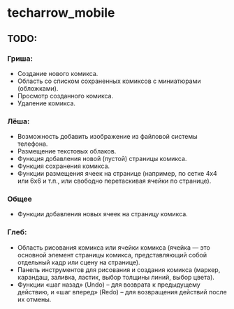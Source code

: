 # techarrow_mobile

## TODO:

### Гриша:

- Создание нового комикса.
- Область со списком сохраненных комиксов с миниатюрами (обложками).
- Просмотр созданного комикса.
- Удаление комикса.

### Лёша:

- Возможность добавить изображение из файловой системы телефона.
- Размещение текстовых облаков.
- Функция добавления новой (пустой) страницы комикса.
- Функция сохранения комикса.
- Функции размещения ячеек на странице (например, по сетке 4х4 или 6х6 и
  т.п., или свободно перетаскивая ячейки по странице).

### Общее

- Функции добавления новых ячеек на страницу комикса.

### Глеб:

- Область рисования комикса или ячейки комикса (ячейка — это основной
  элемент страницы комикса, представляющий собой отдельный кадр или
  сцену на странице).
- Панель инструментов для рисования и создания комикса (маркер,
  карандаш, заливка, ластик, выбор толщины линий, выбор цвета).
- Функции «шаг назад» (Undo) – для возврата к предыдущему действию, и
  «шаг вперед» (Redo) – для возвращения действий после их отмены.
